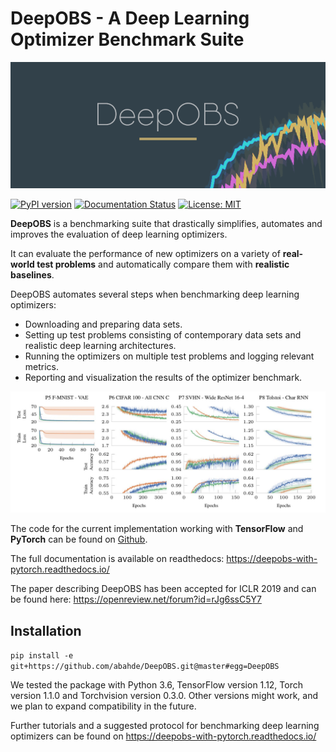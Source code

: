 # DeepOBS - A Deep Learning Optimizer Benchmark Suite

![DeepOBS](docs/deepobs_banner.png "DeepOBS")

[![PyPI version](https://badge.fury.io/py/deepobs.svg)](https://badge.fury.io/py/deepobs)
[![Documentation Status](https://readthedocs.org/projects/deepobs/badge/?version=latest)](https://deepobs.readthedocs.io/en/latest/?badge=latest)
[![License: MIT](https://img.shields.io/badge/License-MIT-yellow.svg)](https://opensource.org/licenses/MIT)


**DeepOBS** is a benchmarking suite that drastically simplifies, automates and
improves the evaluation of deep learning optimizers.

It can evaluate the performance of new optimizers on a variety of
**real-world test problems** and automatically compare them with
**realistic baselines**.

DeepOBS automates several steps when benchmarking deep learning optimizers:

  - Downloading and preparing data sets.
  - Setting up test problems consisting of contemporary data sets and realistic
    deep learning architectures.
  - Running the optimizers on multiple test problems and logging relevant
    metrics.
  - Reporting and visualization the results of the optimizer benchmark.

![DeepOBS Output](docs/deepobs.jpg "DeepOBS_output")

The code for the current implementation working with **TensorFlow** and **PyTorch** can be found
on [Github](https://github.com/abahde/DeepOBS).

The full documentation is available on readthedocs:
https://deepobs-with-pytorch.readthedocs.io/

The paper describing DeepOBS has been accepted for ICLR 2019 and can be found
here:
https://openreview.net/forum?id=rJg6ssC5Y7

## Installation

```pip install -e git+https://github.com/abahde/DeepOBS.git@master#egg=DeepOBS```

We tested the package with Python 3.6, TensorFlow version 1.12, Torch version 1.1.0 and Torchvision version 0.3.0. Other
versions might work, and we plan to expand
compatibility in the future.

Further tutorials and a suggested protocol for benchmarking deep learning
optimizers can be found on https://deepobs-with-pytorch.readthedocs.io/

